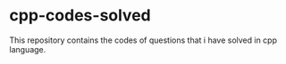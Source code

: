# cpp-codes-solved
This repository contains the codes of questions that i have solved in cpp language.
